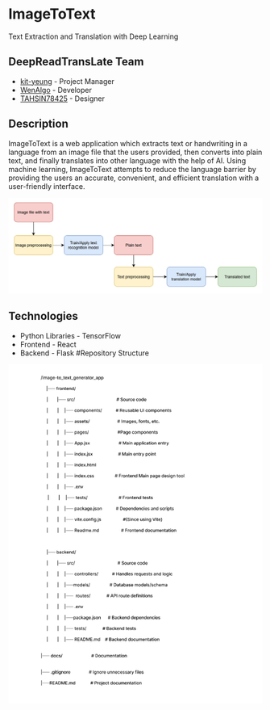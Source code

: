# ImageToText
Text Extraction and Translation with Deep Learning

## DeepReadTransLate Team
- [kit-yeung](https://github.com/kit-yeung) - Project Manager<br/>
- [WenAlgo](https://github.com/WenAlgo) - Developer<br/>
- [TAHSIN78425](https://github.com/TAHSIN78425) - Designer<br/>

## Description
ImageToText is a web application which extracts text or handwriting in a language from an image file that the users provided, then converts into plain text, and finally translates into other language with the help of AI. Using machine learning, ImageToText attempts to reduce the language barrier by providing the users an accurate, convenient, and efficient translation with a user-friendly interface.

<img src="https://github.com/kit-yeung/ImageToText/blob/main/img/flowchart.png">

## Technologies
- Python Libraries - TensorFlow <br/>
- Frontend - React<br/>
- Backend - Flask
#Repository Structure
<img src="https://github.com/TAHSIN78425/Repository-Structure/blob/main/Respository%20structure%20.png">
